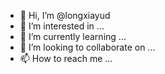 - 👋 Hi, I’m @longxiayud
- 👀 I’m interested in ...
- 🌱 I’m currently learning ...
- 💞️ I’m looking to collaborate on ...
- 📫 How to reach me ...

<!---
longxiayud/longxiayud is a ✨ special ✨ repository because its `README.md` (this file) appears on your GitHub profile.
You can click the Preview link to take a look at your changes.
--->
